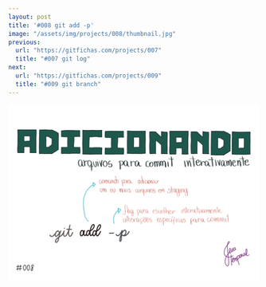 ```yaml
---
layout: post
title: '#008 git add -p'
image: "/assets/img/projects/008/thumbnail.jpg"
previous:
  url: "https://gitfichas.com/projects/007"
  title: "#007 git log"
next:
  url: "https://gitfichas.com/projects/009"
  title: "#009 git branch"
---
```


<img alt="Para commitar apenas uma partezinha da alteração use git add -p e siga escolhendo quais partes você que colocar no commit" src="/assets/img/projects/008/full.jpg">